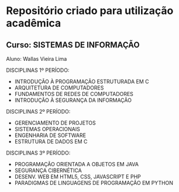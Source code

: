 # Repositório criado para utilização acadêmica
## Curso: SISTEMAS DE INFORMAÇÃO
 Aluno: Wallas Vieira Lima

DISCIPLINAS 1º PERÍODO:
- INTRODUÇÃO À PROGRAMAÇÃO ESTRUTURADA EM C
- ARQUITETURA DE COMPUTADORES
- FUNDAMENTOS DE REDES DE COMPUTADORES
- INTRODUÇÃO À SEGURANÇA DA INFORMAÇÃO

DISCIPLINAS 2º PERÍODO: 
- GERENCIAMENTO DE PROJETOS
- SISTEMAS OPERACIONAIS	
- ENGENHARIA DE SOFTWARE	
- ESTRUTURA DE DADOS EM C	

DISCIPLINAS 3º PERÍODO:
- PROGRAMAÇÃO ORIENTADA A OBJETOS EM JAVA
- SEGURANÇA CIBERNÉTICA	
- DESENV. WEB EM HTML5, CSS, JAVASCRIPT E PHP	
- PARADIGMAS DE LINGUAGENS DE PROGRAMAÇÃO EM PYTHON	
  
  
  
